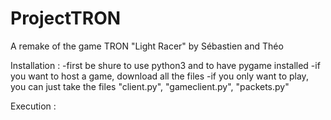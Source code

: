 # ProjectTRON
A remake of the game TRON "Light Racer" by Sébastien and Théo

Installation :
    -first be shure to use python3 and to have pygame installed
    -if you want to host a game, download all the files
    -if you only want to play, you can just take the files "client.py", "gameclient.py", "packets.py"

Execution : 
    